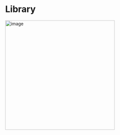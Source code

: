 # Library

<img width="350" alt="image" src="https://user-images.githubusercontent.com/65156388/114151432-11d0cb00-9958-11eb-847a-bc9871d214f4.PNG">
